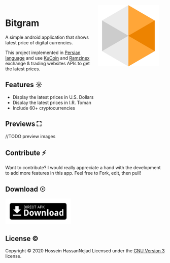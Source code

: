 <img src="preview/bitgram_icon.webp" width="192" align="right" hspace="20" />

Bitgram
======

A simple android application that shows latest price of digital currencies.

This project implemented in [Persian language](https://en.wikipedia.org/wiki/Persian_language) and use [KuCoin](https://www.kucoin.com/) and [Ramzinex](https://ramzinex.com/) exchange & trading websites APIs to get the latest prices.

## Features ☼
- Display the latest prices in U.S. Dollars
- Display the latest prices in I.R. Toman
- Include 60+ cryptocurrencies

## Previews ⛶

//TODO preview images

## Contribute ⚡
Want to contribute? I would really appreciate a hand with the development to add more features in this app.
Feel free to Fork, edit, then pull!

## Download ☉
[<img src="preview/direct-apk-download.png" alt="Direct apk download"  height="80">](https://github.com/husen-hn/Bitgram/releases/latest)

## License ©
Copyright © 2020 Hossein HassanNejad
Licensed under the [GNU Version 3](https://www.gnu.org/licenses/gpl-3.0.en.html) license.